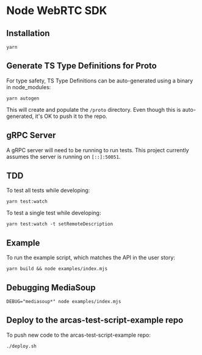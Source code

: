 # Node WebRTC SDK

## Installation
```shell
yarn
```

## Generate TS Type Definitions for Proto
For type safety, TS Type Definitions can be auto-generated using a binary in node_modules:

```shell
yarn autogen
```
This will create and populate the `/proto` directory.
Even though this is auto-generated, it's OK to push it to the repo.

## gRPC Server
A gRPC server will need to be running to run tests.
This project currently assumes the server is running on `[::]:50051`.

## TDD
To test all tests while developing:
```shell
yarn test:watch
```

To test a single test while developing:
```shell
yarn test:watch -t setRemoteDescription
```
## Example
To run the example script, which matches the API in the user story:

```shell
yarn build && node examples/index.mjs
```

## Debugging MediaSoup

```
DEBUG="mediasoup*" node examples/index.mjs
```

## Deploy to the arcas-test-script-example repo
To push new code to the arcas-test-script-example repo:
```shell
./deploy.sh
```
